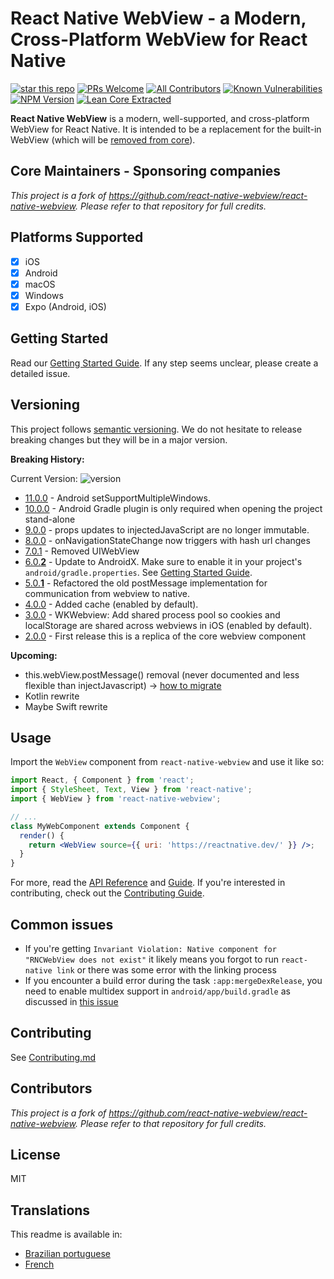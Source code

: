 # React Native WebView - a Modern, Cross-Platform WebView for React Native

[![star this repo](http://githubbadges.com/star.svg?user=react-native-webview&repo=react-native-webview&style=flat)](https://github.com/react-native-webview/react-native-webview)
[![PRs Welcome](https://img.shields.io/badge/PRs-welcome-brightgreen.svg?style=flat-square)](http://makeapullrequest.com)
[![All Contributors](https://img.shields.io/badge/all_contributors-16-orange.svg?style=flat-square)](#contributors)
[![Known Vulnerabilities](https://snyk.io/test/github/react-native-webview/react-native-webview/badge.svg?style=flat-square)](https://snyk.io/test/github/react-native-webview/react-native-webview)
[![NPM Version](https://img.shields.io/npm/v/react-native-webview.svg?style=flat-square)](https://www.npmjs.com/package/react-native-webview)
[![Lean Core Extracted](https://img.shields.io/badge/Lean%20Core-Extracted-brightgreen.svg?style=flat-square)][lean-core-issue]

**React Native WebView** is a modern, well-supported, and cross-platform WebView for React Native. It is intended to be a replacement for the built-in WebView (which will be [removed from core](https://github.com/react-native-community/discussions-and-proposals/pull/3)).

## Core Maintainers - Sponsoring companies

_This project is a fork of https://github.com/react-native-webview/react-native-webview. 
Please refer to that repository for full credits._

## Platforms Supported

- [x] iOS
- [x] Android
- [x] macOS
- [x] Windows
- [x] Expo (Android, iOS)

## Getting Started

Read our [Getting Started Guide](docs/Getting-Started.md). If any step seems unclear, please create a detailed issue.

## Versioning

This project follows [semantic versioning](https://semver.org/). We do not hesitate to release breaking changes but they will be in a major version.

**Breaking History:**

Current Version: ![version](https://img.shields.io/npm/v/react-native-webview.svg)

- [11.0.0](https://github.com/react-native-webview/react-native-webview/releases/tag/v11.0.0) - Android setSupportMultipleWindows.
- [10.0.0](https://github.com/react-native-webview/react-native-webview/releases/tag/v10.0.0) - Android Gradle plugin is only required when opening the project stand-alone
- [9.0.0](https://github.com/react-native-webview/react-native-webview/releases/tag/v9.0.0) - props updates to injectedJavaScript are no longer immutable.
- [8.0.0](https://github.com/react-native-webview/react-native-webview/releases/tag/v8.0.0) - onNavigationStateChange now triggers with hash url changes
- [7.0.1](https://github.com/react-native-webview/react-native-webview/releases/tag/v7.0.1) - Removed UIWebView
- [6.0.**2**](https://github.com/react-native-webview/react-native-webview/releases/tag/v6.0.2) - Update to AndroidX. Make sure to enable it in your project's `android/gradle.properties`. See [Getting Started Guide](docs/Getting-Started.md).
- [5.0.**1**](https://github.com/react-native-webview/react-native-webview/releases/tag/v5.0.0) - Refactored the old postMessage implementation for communication from webview to native.
- [4.0.0](https://github.com/react-native-webview/react-native-webview/releases/tag/v4.0.0) - Added cache (enabled by default).
- [3.0.0](https://github.com/react-native-webview/react-native-webview/releases/tag/v3.0.0) - WKWebview: Add shared process pool so cookies and localStorage are shared across webviews in iOS (enabled by default).
- [2.0.0](https://github.com/react-native-webview/react-native-webview/releases/tag/v2.0.0) - First release this is a replica of the core webview component

**Upcoming:**

- this.webView.postMessage() removal (never documented and less flexible than injectJavascript) -> [how to migrate](https://github.com/react-native-webview/react-native-webview/issues/809)
- Kotlin rewrite
- Maybe Swift rewrite

## Usage

Import the `WebView` component from `react-native-webview` and use it like so:

```jsx
import React, { Component } from 'react';
import { StyleSheet, Text, View } from 'react-native';
import { WebView } from 'react-native-webview';

// ...
class MyWebComponent extends Component {
  render() {
    return <WebView source={{ uri: 'https://reactnative.dev/' }} />;
  }
}
```

For more, read the [API Reference](./docs/Reference.md) and [Guide](./docs/Guide.md). If you're interested in contributing, check out the [Contributing Guide](./docs/Contributing.md).

## Common issues

- If you're getting `Invariant Violation: Native component for "RNCWebView does not exist"` it likely means you forgot to run `react-native link` or there was some error with the linking process
- If you encounter a build error during the task `:app:mergeDexRelease`, you need to enable multidex support in `android/app/build.gradle` as discussed in [this issue](https://github.com/react-native-webview/react-native-webview/issues/1344#issuecomment-650544648)

## Contributing

See [Contributing.md](https://github.com/react-native-webview/react-native-webview/blob/master/docs/Contributing.md)

## Contributors

_This project is a fork of https://github.com/react-native-webview/react-native-webview. 
Please refer to that repository for full credits._

## License

MIT

## Translations

This readme is available in:

- [Brazilian portuguese](docs/README.portuguese.md)
- [French](docs/README.french.md)

[lean-core-issue]: https://github.com/facebook/react-native/issues/23313

